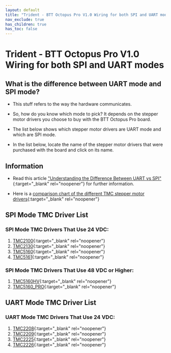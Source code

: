 ```yaml
---
layout: default
title: "Trident - BTT Octopus Pro V1.0 Wiring for both SPI and UART modes"
nav_exclude: true
has_children: true
has_toc: false
---
```


# Trident - BTT Octopus Pro V1.0 Wiring for both SPI and UART modes

## What is the difference between UART mode and SPI mode?

* This stuff refers to the way the hardware communicates.

* So, how do you know which mode to pick? It depends on the stepper motor drivers you choose to buy with the BTT Octopus Pro board.

* The list below shows which stepper motor drivers are UART mode and which are SPI mode.

* In the list below, locate the name of the stepper motor drivers that were purchased with the board and click on its name.

## Information

* Read this article ["Understanding the Difference Between UART vs SPI" ](./images/What_is_the_Difference_Between_SPI_vs_UART.pdf#toolbar=1&page=1){:target="_blank" rel="noopener"} for further information.

* Here is a [comparison chart of the different TMC stepper motor drivers](https://learn.watterott.com/silentstepstick/comparison/){:target="_blank" rel="noopener"}


## SPI Mode TMC Driver List

### SPI Mode TMC Drivers That Use 24 VDC:

1.  [TMC2100](./tri_octopus_pro_spi_wiring#trident---btt-octopus-pro-v10-tmc2100-tmc2130-tmc5160-tmc5161-tmc5160hv-tmc5160pro-wiring){:target="_blank" rel="noopener"}
2.  [TMC2130](./tri_octopus_pro_spi_wiring#trident---btt-octopus-pro-v10-tmc2100-tmc2130-tmc5160-tmc5161-tmc5160hv-tmc5160pro-wiring){:target="_blank" rel="noopener"}
3.  [TMC5160](./tri_octopus_pro_spi_wiring#trident---btt-octopus-pro-v10-tmc2100-tmc2130-tmc5160-tmc5161-tmc5160hv-tmc5160pro-wiring){:target="_blank" rel="noopener"}
4.  [TMC5161](./tri_octopus_pro_spi_wiring#trident---btt-octopus-pro-v10-tmc2100-tmc2130-tmc5160-tmc5161-tmc5160hv-tmc5160pro-wiring){:target="_blank" rel="noopener"}

### SPI Mode TMC Drivers That Use 48 VDC or Higher:

1. [TMC5160HV](./tri_octopus_pro_spi_wiring#trident---btt-octopus-pro-v10-tmc2100-tmc2130-tmc5160-tmc5161-tmc5160hv-tmc5160pro-wiring){:target="_blank" rel="noopener"}
2. [TMC5160_PRO](./tri_octopus_pro_spi_wiring#trident---btt-octopus-pro-v10-tmc2100-tmc2130-tmc5160-tmc5161-tmc5160hv-tmc5160pro-wiring){:target="_blank" rel="noopener"}


## UART Mode TMC Driver List

### UART Mode TMC Drivers That Use 24 VDC:

1.  [TMC2208](../../../build/electrical/tri_octopus_pro_uart_wiring#trident---btt-octopus-pro-v10-tmc2208-tmc2209-tmc2225-tmc2226-wiring){:target="_blank" rel="noopener"}
2.  [TMC2209](../../../build/electrical/tri_octopus_pro_uart_wiring#trident---btt-octopus-pro-v10-tmc2208-tmc2209-tmc2225-tmc2226-wiring){:target="_blank" rel="noopener"}
3.  [TMC2225](../../../build/electrical/tri_octopus_pro_uart_wiring#trident---btt-octopus-pro-v10-tmc2208-tmc2209-tmc2225-tmc2226-wiring){:target="_blank" rel="noopener"}
4.  [TMC2226](../../../build/electrical/tri_octopus_pro_uart_wiring#trident---btt-octopus-pro-v10-tmc2208-tmc2209-tmc2225-tmc2226-wiring){:target="_blank" rel="noopener"}